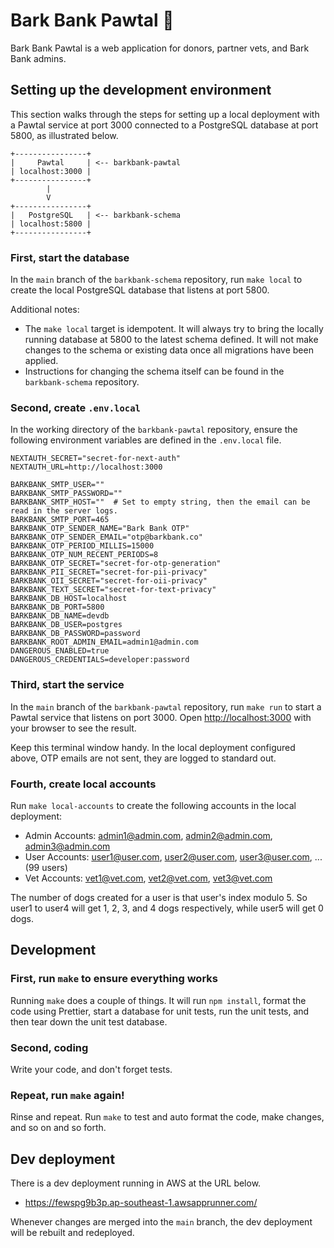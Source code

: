 # Bark Bank Pawtal 🐾

Bark Bank Pawtal is a web application for donors, partner vets, and Bark Bank admins.

## Setting up the development environment

This section walks through the steps for setting up a local deployment with a Pawtal service at port 3000 connected to a PostgreSQL database at port 5800, as illustrated below.

```
+----------------+
|     Pawtal     | <-- barkbank-pawtal
| localhost:3000 |
+----------------+
        |
        V
+----------------+
|   PostgreSQL   | <-- barkbank-schema
| localhost:5800 |
+----------------+
```

### First, start the database

In the `main` branch of the `barkbank-schema` repository, run `make local` to create the local PostgreSQL database that listens at port 5800.

Additional notes:

- The `make local` target is idempotent. It will always try to bring the locally running database at 5800 to the latest schema defined. It will not make changes to the schema or existing data once all migrations have been applied.
- Instructions for changing the schema itself can be found in the `barkbank-schema` repository.

### Second, create `.env.local`

In the working directory of the `barkbank-pawtal` repository, ensure the following environment variables are defined in the `.env.local` file.

```
NEXTAUTH_SECRET="secret-for-next-auth"
NEXTAUTH_URL=http://localhost:3000

BARKBANK_SMTP_USER=""
BARKBANK_SMTP_PASSWORD=""
BARKBANK_SMTP_HOST=""  # Set to empty string, then the email can be read in the server logs.
BARKBANK_SMTP_PORT=465
BARKBANK_OTP_SENDER_NAME="Bark Bank OTP"
BARKBANK_OTP_SENDER_EMAIL="otp@barkbank.co"
BARKBANK_OTP_PERIOD_MILLIS=15000
BARKBANK_OTP_NUM_RECENT_PERIODS=8
BARKBANK_OTP_SECRET="secret-for-otp-generation"
BARKBANK_PII_SECRET="secret-for-pii-privacy"
BARKBANK_OII_SECRET="secret-for-oii-privacy"
BARKBANK_TEXT_SECRET="secret-for-text-privacy"
BARKBANK_DB_HOST=localhost
BARKBANK_DB_PORT=5800
BARKBANK_DB_NAME=devdb
BARKBANK_DB_USER=postgres
BARKBANK_DB_PASSWORD=password
BARKBANK_ROOT_ADMIN_EMAIL=admin1@admin.com
DANGEROUS_ENABLED=true
DANGEROUS_CREDENTIALS=developer:password
```

### Third, start the service

In the `main` branch of the `barkbank-pawtal` repository, run `make run` to start a Pawtal service that listens on port 3000. Open [http://localhost:3000](http://localhost:3000) with your browser to see the result.

Keep this terminal window handy. In the local deployment configured above, OTP emails are not sent, they are logged to standard out.

### Fourth, create local accounts

Run `make local-accounts` to create the following accounts in the local deployment:

- Admin Accounts: admin1@admin.com, admin2@admin.com, admin3@admin.com
- User Accounts: user1@user.com, user2@user.com, user3@user.com, ... (99 users)
- Vet Accounts: vet1@vet.com, vet2@vet.com, vet3@vet.com

The number of dogs created for a user is that user's index modulo 5.
So user1 to user4 will get 1, 2, 3, and 4 dogs respectively, while user5 will get 0 dogs.

## Development

### First, run `make` to ensure everything works

Running `make` does a couple of things. It will run `npm install`, format the code using Prettier, start a database for unit tests, run the unit tests, and then tear down the unit test database.

### Second, coding

Write your code, and don't forget tests.

### Repeat, run `make` again!

Rinse and repeat. Run `make` to test and auto format the code, make changes, and so on and so forth.

## Dev deployment

There is a dev deployment running in AWS at the URL below.

- https://fewspg9b3p.ap-southeast-1.awsapprunner.com/

Whenever changes are merged into the `main` branch, the dev deployment will be rebuilt and redeployed.
